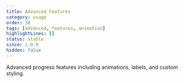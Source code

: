 ```yaml
---
title: Advanced Features
category: usage
order: 30
tags: [advanced, features, animation]
highlightLines: []
status: stable
since: 1.0.0
hidden: false
---
```


Advanced progress features including animations, labels, and custom styling.
